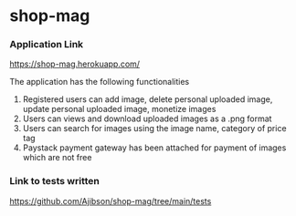 # shop-mag

### Application Link
https://shop-mag.herokuapp.com/

The application has the following functionalities
1. Registered users can add image, delete personal uploaded image, update personal uploaded image, monetize images 
2. Users can views and download uploaded images as a .png format 
3. Users can search for images using the image name, category of price tag
3. Paystack payment gateway has been attached for payment of images which are not free


### Link to tests written
https://github.com/Ajibson/shop-mag/tree/main/tests
